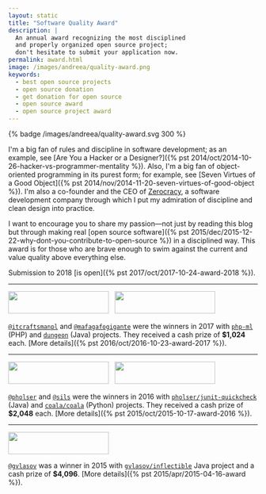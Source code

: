 ```yaml
---
layout: static
title: "Software Quality Award"
description: |
  An annual award recognizing the most disciplined
  and properly organized open source project;
  don't hesitate to submit your application now.
permalink: award.html
image: /images/andreea/quality-award.png
keywords:
  - best open source projects
  - open source donation
  - get donation for open source
  - open source award
  - open source project award
---
```


{% badge /images/andreea/quality-award.svg 300 %}

I'm a big fan of rules and discipline in software development; as an example, see
[Are You a Hacker or a Designer?]({% pst 2014/oct/2014-10-26-hacker-vs-programmer-mentality %}).
Also, I'm a big fan of object-oriented programming in its purest form; for example, see
[Seven Virtues of a Good Object]({% pst 2014/nov/2014-11-20-seven-virtues-of-good-object %}).
I'm also a co-founder and the CEO of [Zerocracy](http://www.zerocracy.com), a software development
company through which I put my admiration of discipline and clean design into practice.

I want to encourage you to share my passion&mdash;not just by reading this blog
but through making real
[open source software]({% pst 2015/dec/2015-12-22-why-dont-you-contribute-to-open-source %}) in a disciplined way.
This award is for those who are brave enough to swim against the current and
value quality above everything else.

<!--more-->

Submission to 2018 [is open]({% pst 2017/oct/2017-10-24-award-2018 %}).

<hr/>

<img src="http://www.yegor256.com/images/award/2017/winner-itcraftsmanpl.png"
  style="width:203px;height:45px;"/>
&nbsp;
<img src="http://www.yegor256.com/images/award/2017/winner-mafagafogigante.png"
  style="width:203px;height:45px;"/>

[`@itcraftsmanpl`](https://github.com/itcraftsmanpl) and [`@mafagafogigante`](https://github.com/mafagafogigante)
were the winners in 2017
with [`php-ml`](https://github.com/php-ai/php-ml) (PHP)
and [`dungeon`](https://github.com/mafagafogigante/dungeon) (Java) projects. They
received a cash prize of **$1,024** each.
[More details]({% pst 2016/oct/2016-10-23-award-2017 %}).

<hr/>

<img src="http://www.yegor256.com/images/award/2016/winner-pholser.png"
  style="width:203px;height:45px;"/>
&nbsp;
<img src="http://www.yegor256.com/images/award/2016/winner-sils.png"
  style="width:203px;height:45px;"/>

[`@pholser`](https://github.com/pholser) and [`@sils`](https://github.com/sils) were the winners in 2016
with [`pholser/junit-quickcheck`](https://github.com/pholser/junit-quickcheck) (Java)
and [`coala/coala`](https://github.com/coala/coala) (Python) projects. They
received a cash prize of **$2,048** each.
[More details]({% pst 2015/oct/2015-10-17-award-2016 %}).

<hr/>

<img src="http://www.yegor256.com/images/award/2015/winner.png"
  style="width:203px;height:45px;"/>

[`@gvlasov`](https://github.com/gvlasov) was a winner in 2015
with [`gvlasov/inflectible`](https://github.com/gvlasov/inflectible) Java
project and a cash prize of **$4,096**.
[More details]({% pst 2015/apr/2015-04-16-award %}).

